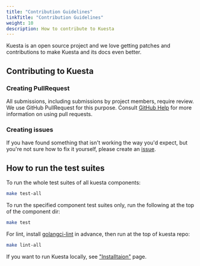 ```yaml
---
title: "Contribution Guidelines"
linkTitle: "Contribution Guidelines"
weight: 10
description: How to contribute to Kuesta
---
```


Kuesta is an open source project and we love getting patches and contributions to make Kuesta and its docs even better.


## Contributing to Kuesta


### Creating PullRequest

All submissions, including submissions by project members, require review. We
use GitHub PullRequest for this purpose. Consult
[GitHub Help](https://help.github.com/articles/about-pull-requests/) for more
information on using pull requests.


### Creating issues

If you have found something that isn't working the way you'd expect, but you're not sure how to fix it yourself, please create an [issue](https://github.com/nttcom/kuesta/issues).


## How to run the test suites

To run the whole test suites of all kuesta components:

```bash
make test-all
```

To run the specified component test suites only, run the following at the top of the component dir:

```bash
make test
```

For lint, install [golangci-lint](https://golangci-lint.run/usage/install/#local-installation) in advance, then run at the top of kuesta repo:

```bash
make lint-all
```

If you want to run Kuesta locally, see ["Installtaion"](/docs/installation) page.
